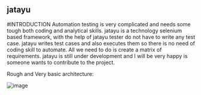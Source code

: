 ## jatayu
#INTRODUCTION
Automation testing is very complicated and needs some tough both coding and analytical skills.
jatayu is a technology selenium based framework, with the help of jatayu tester do not have to write any test case.
jatayu writes test cases and also executes them so there is no need of coding skill to automate. All we need to do is create a matrix of requirements.
jatayu is still under development and I will be very happy is someone wants to contribute to the project.

Rough and Very basic architecture:

![image](https://user-images.githubusercontent.com/62486147/90316094-b91e6f00-df3d-11ea-9f1e-0870ce337404.png)
